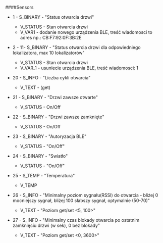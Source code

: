 ####Sensors
+ 1 - S_BINARY - "Status otwarcia drzwi"
	+ V_STATUS - Stan otwarcia drzwi
	+ V_VAR1 - dodanie nowego urządzenia BLE, treść wiadomosci to adres np.: CB:F7:92:0F:3B:2E

+ 2 - 11- S_BINARY - "Status otwarcia drzwi dla odpowiedniego lokalizatora, max 10 lokalizatorów"
	+ V_STATUS - Stan otwarcia drzwi
	+ V_VAR_1 - usuniecie urządzenia BLE, treść wiadomosci: 1

+ 20 - S_INFO - "Liczba cykli otwarcia"
	+ V_TEXT - (get)
	
+ 21 - S_BINARY - "Drzwi zawsze otwarte"
    + V_STATUS - On/Off

+ 22 - S_BINARY - "Drzwi zawsze zamknięte"
    + V_STATUS - On/Off

+ 23 - S_BINARY - "Autoryzacja BLE"
    + V_STATUS - "On/Off"

+ 24 - S_BINARY - "Swiatło"
    + V_STATUS - "On/Off"
	
+ 25 - S_TEMP - "Temperatura"
    + V_TEMP
	
+ 26 - S_INFO - "Minimalny poziom sygnału(RSSI) do otwarcia - bliżej 0 mocniejszy sygnał, bliżej 100 słabszy sygnał, optymalnie (50-70)"
    + V_TEXT - "Poziom get/set <5, 100>"
	
+ 27 - S_INFO - "Minimalny czas blokady otwarcia po ostatnim zamknięciu drzwi (w sek), 0 bez blokady"
    + V_TEXT - "Poziom get/set <0, 3600>"